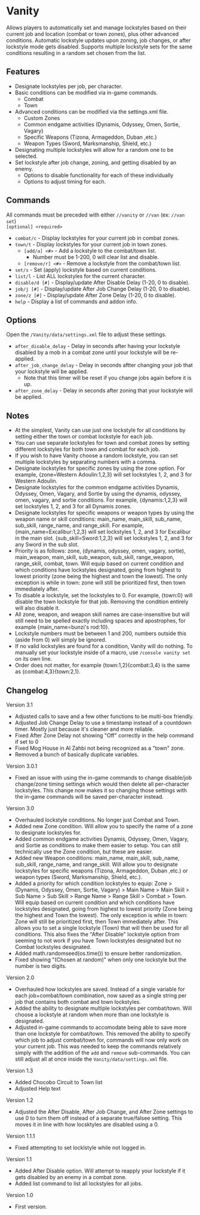 # Vanity
Allows players to automatically set and manage lockstyles based on their current job and location (combat or town zones), plus other advanced conditions. Automatic lockstyle updates upon zoning, job changes, or after lockstyle mode gets disabled. Supports multiple lockstyle sets for the same conditions resulting in a random set chosen from the list.

## Features
 - Designate lockstyles per job, per character.
 - Basic conditions can be modified via in-game commands.
   - Combat
   - Town
 - Advanced conditions can be modified via the settings.xml file.
   - Custom Zones
   - Common endgame activities (Dynamis, Odyssey, Omen, Sortie, Vagary)
   - Specific Weapons (Tizona, Armageddon, Duban ,etc.)
   - Weapon Types (Sword, Marksmanship, Shield, etc.)
 - Designating multiple lockstyles will allow for a random one to be selected.
 - Set lockstyle after job change, zoning, and getting disabled by an enemy.
   - Options to disable functionality for each of these individually
   - Options to adjust timing for each.

## Commands
All commands must be preceded with either `//vanity` or `//van` (ex: `//van set`)  
`[optional] <required>`
 - `combat/c` - Display lockstyles for your current job in combat zones.
 - `town/t` - Display lockstyles for your current job in town zones.
   - `[add/a] <#>` - Add a lockstyle to the combat/town list.
     - Number must be 1-200, 0 will clear list and disable.
   - `[remove/r] <#>` - Remove a lockstyle from the combat/town list.
 - `set/s` - Set (apply) lockstyle based on current conditions.
 - `list/l` - List ALL lockstyles for the current character.
 - `disable/d [#]` - Display/update After Disable Delay (1-20, 0 to disable).
 - `job/j [#]` - Display/update After Job Change Delay (1-20, 0 to disable).
 - `zone/z [#]` - Display/update After Zone Delay (1-20, 0 to disable).
 - `help` - Display a list of commands and addon info.

## Options
Open the `/Vanity/data/settings.xml` file to adjust these settings.
- `after_disable_delay` - Delay in seconds after having your lockstyle disabled by a mob in a combat zone until your lockstyle will be re-applied.
- `after_job_change_delay` - Delay in seconds aftter changing your job that your lockstyle will be applied.
  - Note that this timer will be reset if you change jobs again before it is up.
- `after_zone_delay` - Delay in seconds after zoning that your lockstyle will be applied.

## Notes
- At the simplest, Vanity can use just one lockstyle for all conditions by setting either the town or combat lockstyle for each job.
- You can use separate lockstyles for town and combat zones by setting different lockstyles for both town and combat for each job.
- If you wish to have Vanity choose a random lockstyle, you can set multiple lockstyles by separating numbers with a comma.
- Designate lockstyles for specific zones by using the zone option. For example, {zone=Western Adoulin:1,2,3} will set lockstyles 1, 2, and 3 for Western Adoulin.
- Designate lockstyles for the common endgame activities Dynamis, Odyssey, Omen, Vagary, and Sortie by using the dynamis, odyssey, omen, vagary, and sortie conditions. For example, {dynamis:1,2,3} will set lockstyles 1, 2, and 3 for all Dynamis zones.
- Designate lockstyles for specific weapons or weapon types by using the weapon name or skill conditions: main_name, main_skill, sub_name, sub_skill, range_name, and range_skill. For example, {main_name=Excalibur:1,2,3} will set lockstyles 1, 2, and 3 for Excalibur in the main slot. {sub_skill=Sword:1,2,3} will set lockstyles 1, 2, and 3 for any Sword in the sub slot.
- Priority is as follows: zone, (dynamis, odyssey, omen, vagary, sortie), main_weapon, main_skill, sub_weapon, sub_skill, range_weapon, range_skill, combat, town. Will equip based on current condition and which conditions have lockstyles designated, going from highest to lowest priority (zone being the highest and town the lowest). The only exception is while in town: zone will still be prioritized first, then town immediately after.
- To disable a lockstyle, set the lockstyles to 0. For example, {town:0} will disable the town lockstyle for that job. Removing the condition entirely will also disable it.
- All zone, weapon, and weapon skill names are case-insensitive but will still need to be spelled exactly including spaces and apostrophes, for example {main_name=bunzi's rod:10}.
- Lockstyle numbers must be between 1 and 200, numbers outside this (aside from 0) will simply be ignored.
- If no valid lockstyles are found for a condition, Vanity will do nothing. To manually set your lockstyle inside of a macro, use `/console vanity set` on its own line.
- Order does not matter, for example {town:1,2}{combat:3,4} is the same as {combat:4,3}{town:2,1}.

## Changelog

Version 3.1
- Adjusted calls to save and a few other functions to be multi-box friendly.
- Adjusted Job Change Delay to use a timestamp instead of a countdown timer. Mostly just because it's cleaner and more reliable.
- Fixed After Zone Delay not showing "Off" correctly in the help command if set to 0
- Fixed Mog House in Al Zahbi not being recognized as a "town" zone.
- Removed a bunch of basically duplicate variables.

Version 3.0.1
- Fixed an issue with using the in-game commands to change disable/job change/zone timing settings which would then delete all per-character lockstyles. This change now makes it so changing those settings with the in-game commands will be saved per-character instead.

Version 3.0
- Overhauled lockstyle conditions. No longer just Combat and Town.
- Added new Zone condition. Will allow you to specify the name of a zone to designate lockstyles for.
- Added common endgame activities Dynamis, Odyssey, Omen, Vagary, and Sortie as conditions to make them easier to setup. You can still technically use the Zone condition, but these are easier.
- Added new Weapon conditions: main_name, main_skill, sub_name, sub_skill, range_name, and range_skill. Will allow you to designate lockstyles for specific weapons (Tizona, Armageddon, Duban ,etc.) or weapon types (Sword, Marksmanship, Shield, etc.).
- Added a priority for which condition lockstyles to equip: Zone > (Dynamis, Odyssey, Omen, Sortie, Vagary) > Main Name > Main Skill > Sub Name > Sub Skill > Range Name > Range Skill > Combat > Town. Will equip based on current condition and which conditions have lockstyles designated, going from highest to lowest priority (Zone being the highest and Town the lowest). The only exception is while in town: Zone will still be prioritized first, then Town immediately after. This allows you to set a single lockstyle (Town) that will then be used for all conditions. This also fixes the "After Disable" lockstyle option from seeming to not work if you have Town lockstyles designated but no Combat lockstyles designated.
- Added math.randomseed(os.time()) to ensure better randomization.
- Fixed showing "(Chosen at random)" when only one lockstyle but the number is two digits.

Version 2.0
- Overhauled how lockstyles are saved. Instead of a single variable for each job+combat/town combination, now saved as a single string per job that contains both combat and town lockstyles.
- Added the ability to designate multiple lockstyles per combat/town. Will choose a lockstyle at random when more than one lockstyle is designated.
- Adjusted in-game commands to accomodate being able to save more than one lockstyle for combat/town. This removed the ability to specify which job to adjust combat/town for, commands will now only work on your current job. This was needed to keep the commands relatively simply with the addition of the `add` and `remove` sub-commands. You can still adjust all at once inside the `Vanity/data/settings.xml` file.

Version 1.3
- Added Chocobo Circuit to Town list
- Adjusted Help text

Version 1.2
- Adjusted the After Disable, After Job Change, and After Zone settings to use 0 to turn them off instead of a separate true/falsee setting. This moves it in line with how locsktyles are disabled using a 0.

Version 1.1.1
- Fixed attempting to set locklstyle while not logged in.

Version 1.1
- Added After Disable option. Will attempt to reapply your lockstyle if it gets disabled by an enemy in a combat zone.
- Added list command to list all lockstyles for all jobs.

Version 1.0
- First version.
